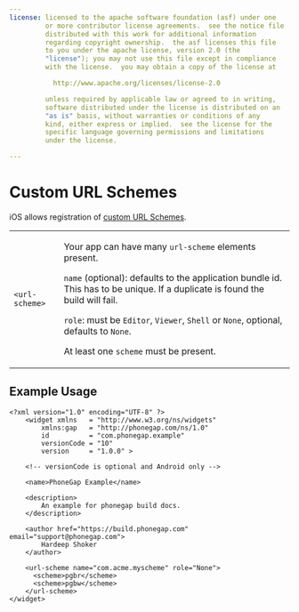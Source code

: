```yaml
---
license: licensed to the apache software foundation (asf) under one
         or more contributor license agreements.  see the notice file
         distributed with this work for additional information
         regarding copyright ownership.  the asf licenses this file
         to you under the apache license, version 2.0 (the
         "license"); you may not use this file except in compliance
         with the license.  you may obtain a copy of the license at

           http://www.apache.org/licenses/license-2.0

         unless required by applicable law or agreed to in writing,
         software distributed under the license is distributed on an
         "as is" basis, without warranties or conditions of any
         kind, either express or implied.  see the license for the
         specific language governing permissions and limitations
         under the license.

---
```


# Custom URL Schemes

iOS allows registration of
  <a href="https://developer.apple.com/library/ios/documentation/iPhone/Conceptual/iPhoneOSProgrammingGuide/AdvancedAppTricks/AdvancedAppTricks.html#//apple_ref/doc/uid/TP40007072-CH7-SW50" target="_blank">custom URL Schemes</a>.

<table class="table">
  <tr>
    <td><code>&lt;url-scheme&gt;</code></td>
    <td>
      <p>
        Your app can have many <code>url-scheme</code> elements present.
      </p>
      <p>
        <code>name</code> (optional): defaults to the application bundle id. This has to be unique. If a duplicate is found the build will fail.
      </p>
      <p>
        <code>role</code>: must be <code>Editor</code>, <code>Viewer</code>, <code>Shell</code> or <code>None</code>, optional, defaults to <code>None</code>.
      </p>
      <p>
        <i class="glyphicon glyphicon-check"></i> At least one <code>scheme</code> must be present.
      </p>
    </td>
  </tr>
</table>


## Example Usage

    <?xml version="1.0" encoding="UTF-8" ?>
        <widget xmlns   = "http://www.w3.org/ns/widgets"
            xmlns:gap   = "http://phonegap.com/ns/1.0"
            id          = "com.phonegap.example"
            versionCode = "10" 
            version     = "1.0.0" >
        
        <!-- versionCode is optional and Android only -->

        <name>PhoneGap Example</name>

        <description>
            An example for phonegap build docs. 
        </description>

        <author href="https://build.phonegap.com" email="support@phonegap.com">
            Hardeep Shoker 
        </author>

        <url-scheme name="com.acme.myscheme" role="None">
          <scheme>pgbr</scheme>
          <scheme>pgbw</scheme>
        </url-scheme>
    </widget>

